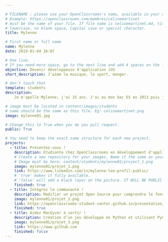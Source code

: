 ```yaml
---

# FILENAME : please use your OpenClassrooms's name, available in your url.
# Example: https://openclassrooms.com/membres/celinemartinet
# must be the name of your file. If file name is celinemartinet.md, title is celinemartinet.
# lowercase, no blank space, Capital case or special character.
title: Mylenne

# First name or full name
name: Mylenne
date: 2019-01-04 16:07

# One line.
# If you need more space, go to the next line and add 4 spaces on the left, as in 'description'.
objective: Devenir développeuse d'application iOS
short_description: J'aime la musique, le sport, manger.

# don't touch that
template: students
description:
    Je m'apelle Mylenne, j'ai 25 ans. J'ai eu mon bac ES en 2013 puis j'ai fais une licence en LLCE coréen à Paris Diderot 7. J'ai arrêté car à ce moment là, la corée du sud renfermait ses frontières et mes perspectives de pouvoir y travailler un jour se réduisait. Aujourd'hui je souhaite me reconvertir professionellement dans un domaine en demande et qui m'intérésse.

# image must be located in content/images/students
# name should be the same as this file. Eg: celinemartinet.png
image: mylenne01.jpg

# Change this to True when you do you pull request.
public: True

# You need to keep the exact same structure for each new project.
projects:
  - title: Présentez-vous !
    description: Etudiante chez OpenClassrooms en développement d'application iOS
    # Create a new repository for your images. Name it the same as your nickname and profile picture.
    # Image must be here: content/students/mylenne01/project_1.png
    image: mylenne01/projet_1.png
    link: https://www.linkedin.com/in/mylenne-tan-profil-public/
    # 'true' makes it fully available.
    # 'false' will add a black layer on the picture. IT WILL BE PUBLIC!
    finished: true
  - title: Intégrez la communauté !
    description: Modifier un projet Open Source pour comprendre le fonctionnement de Git, de Github et des pull requests.
    image: mylenne01/projet_2.png
    link: https://openclassrooms-student-center.github.io/presentation/students/mylenne01.html
    finished: true
  - title: Aidez MacGyver à sortir !
    description: Création d’un jeu développé en Python et utilisant PyGame.
    image: mylenne01/projet_3.png
    link: https://www.github.com
    finished: false
---
```

